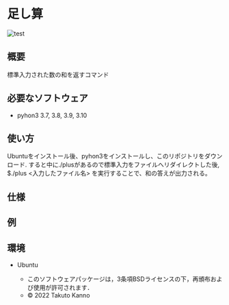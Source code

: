 
# 足し算
![test](https://github.com/Takuto2345/robosys202x/actions/workflows/test.yml/badge.svg)

## 概要
標準入力された数の和を返すコマンド
## 必要なソフトウェア
* pyhon3  3.7, 3.8, 3.9, 3.10

## 使い方
Ubuntuをインストール後、pyhon3をインストールし、このリポジトリをダウンロード.
すると中に./plusがあるので標準入力をファイルへリダイレクトした後,
$./plus <入力したファイル名>
を実行することで、和の答えが出力される。


## 仕様

## 例


## 環境
* Ubuntu





  * このソフトウェアパッケージは，3条項BSDライセンスの下，再頒布および使用が許可されます．
  * © 2022 Takuto Kanno
